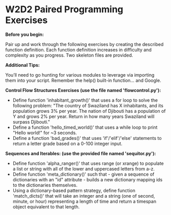 W2D2 Paired Programming Exercises
=================================

**Before you begin:**

Pair up and work through the following exercises by creating the described function definition. Each function definition increases in difficulty and complexity as you progress. Two skeleton files are provided.

**Additional Tips:**

You’ll need to go hunting for various modules to leverage via importing them into your script. Remember the help() built-in function… and Google.

**Control Flow Structures Exercises (use the file named 'flowcontrol.py'):**
  - Define function 'inhabitant_growth()' that uses a for loop to solve the following problem: "The country of Swaziland has X inhabitants, and its population grows 3% per year. The nation of Djibouti has a population of Y and grows 2% per year. Return in how many years Swaziland will surpass Djibouti."
  - Define a function 'hello_timed_world()' that uses a while loop to print "Hello world!" for ~3 seconds.
  - Define a function 'bad_grades()' that uses 'if'/'elif'/'else' statements to return a letter grade based on a 0-100 integer input.

**Sequences and Iterables: (use the provided file named 'sequitor.py'):**
   - Define function 'alpha_ranger()' that uses range (or xrange) to populate a list or string with all of the lower and uppercased letters from a-z.
   - Define function 'meta_dictionary()' such that - given a sequence of dictionaries with an "id" attribute - builds a new dictionary mapping ids to the dictionaries themselves.
   - Using a dictionary-based pattern strategy, define function 'match_dicts()' that will take an integer and a string (one of second, minute, or hour) representing a length of time and return a timespan object equivalent to that length.
